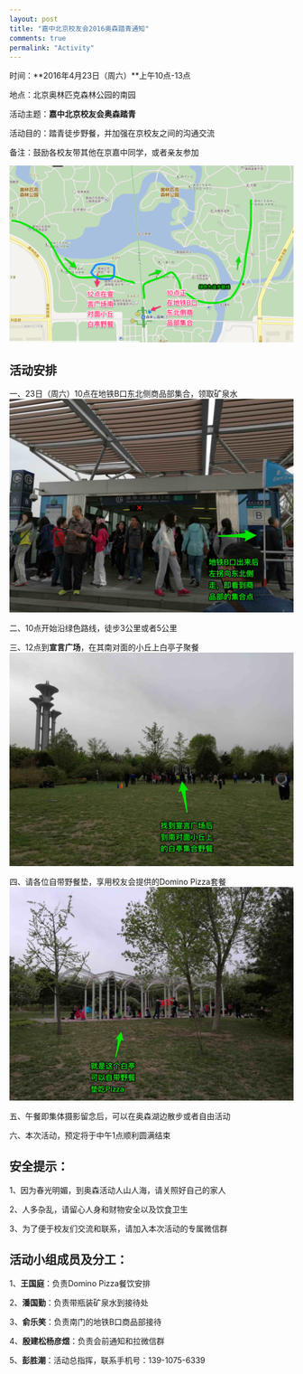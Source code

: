 ```yaml
---
layout: post
title: "嘉中北京校友会2016奥森踏青通知"
comments: true
permalink: "Activity"
---
```


时间：**2016年4月23日（周六）**上午10点-13点

地点：北京奥林匹克森林公园的南园

活动主题：**嘉中北京校友会奥森踏青**

活动目的：踏青徒步野餐，并加强在京校友之间的沟通交流

备注：鼓励各校友带其他在京嘉中同学，或者亲友参加

![活动路线图](/assets/p1.png)

## 活动安排
一、23日（周六）10点在地铁B口东北侧商品部集合，领取矿泉水
![集合地点](/assets/p2.jpg)

二、10点开始沿绿色路线，徒步3公里或者5公里

三、12点到**宣言广场**，在其南对面的小丘上白亭子聚餐
![宣言广场](/assets/p3.jpg)

四、请各位自带野餐垫，享用校友会提供的Domino Pizza套餐
![白亭聚餐](/assets/p4.jpg)

五、午餐即集体摄影留念后，可以在奥森湖边散步或者自由活动

六、本次活动，预定将于中午1点顺利圆满结束

## 安全提示：

1、因为春光明媚，到奥森活动人山人海，请关照好自己的家人

2、人多杂乱，请留心人身和财物安全以及饮食卫生

3、为了便于校友们交流和联系，请加入本次活动的专属微信群

## 活动小组成员及分工：

1、**王国庭**：负责Domino Pizza餐饮安排

2、**潘国勤**：负责带瓶装矿泉水到接待处

3、**俞乐笑**：负责南门的地铁B口商品部接待

4、**殷建松杨彦煜**：负责会前通知和拉微信群

5、**彭胜潮**：活动总指挥，联系手机号：139-1075-6339
